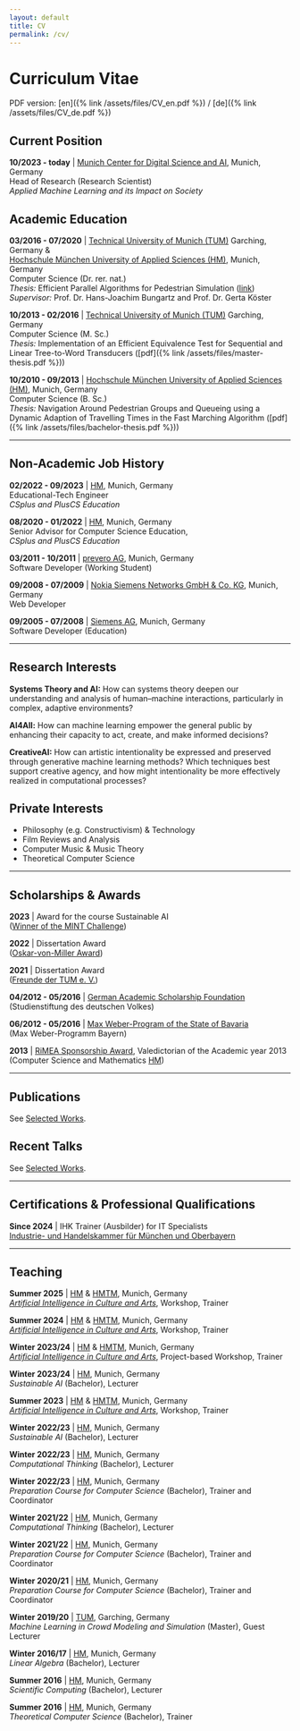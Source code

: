 ```yaml
---
layout: default
title: CV
permalink: /cv/
---
```

# Curriculum Vitae 

PDF version: [en]({% link /assets/files/CV_en.pdf %}) / [de]({% link /assets/files/CV_de.pdf %})

## Current Position

**10/2023 - today** | [Munich Center for Digital Science and AI](https://mucdai.hm.edu/index.de.html), Munich, Germany<br>
Head of Research (Research Scientist)<br>
*Applied Machine Learning and its Impact on Society*

## Academic Education

**03/2016 - 07/2020** | [Technical University of Munich (TUM)](https://www.in.tum.de/en/cover-page/) Garching, Germany & <br>
[Hochschule München University of Applied Sciences (HM)](https://www.cs.hm.edu/en/home/index.en.html), Munich, Germany<br> 
Computer Science (Dr. rer. nat.)<br>
*Thesis:* Efficient Parallel Algorithms for Pedestrian Simulation ([link](https://mediatum.ub.tum.de/1593965?style=full_standard))<br>
*Supervisor:* Prof. Dr. Hans-Joachim Bungartz and Prof. Dr. Gerta Köster

**10/2013 - 02/2016** | [Technical University of Munich (TUM)](https://www.in.tum.de/en/cover-page/) Garching, Germany<br>
Computer Science (M. Sc.)<br>
*Thesis:* Implementation of an Efficient Equivalence Test for Sequential and Linear Tree-to-Word Transducers ([pdf]({% link /assets/files/master-thesis.pdf %}))

**10/2010 - 09/2013** | [Hochschule München University of Applied Sciences (HM)](https://www.cs.hm.edu/en/home/index.en.html), Munich, Germany<br>
Computer Science (B. Sc.)<br>
*Thesis:* Navigation Around Pedestrian Groups and Queueing using a Dynamic Adaption of Travelling Times in the Fast Marching Algorithm ([pdf]({% link /assets/files/bachelor-thesis.pdf %}))

***

## Non-Academic Job History

**02/2022 - 09/2023** | [HM](https://www.cs.hm.edu/), Munich, Germany<br>
Educational-Tech Engineer<br>
*CSplus and PlusCS Education*

**08/2020 - 01/2022** | [HM](https://www.cs.hm.edu/), Munich, Germany<br>
Senior Advisor for Computer Science Education,<br>
*CSplus and PlusCS Education*

**03/2011 - 10/2011** | [prevero AG](https://www.bigdata-insider.de/prevero-ag-c-255866/), Munich, Germany<br>
Software Developer (Working Student)<br>

**09/2008 - 07/2009** | [Nokia Siemens Networks GmbH & Co. KG](https://www.nokia.com/networks/), Munich, Germany<br>
Web Developer<br>

**09/2005 - 07/2008** | [Siemens AG](https://www.siemens.com/de/de.html), Munich, Germany<br>
Software Developer (Education)<br>

***

## Research Interests

**Systems Theory and AI:** How can systems theory deepen our understanding and analysis of human–machine interactions, particularly in complex, adaptive environments?<br>

**AI4All:** How can machine learning empower the general public by enhancing their capacity to act, create, and make informed decisions?<br>

**CreativeAI:** How can artistic intentionality be expressed and preserved through generative machine learning methods? Which techniques best support creative agency, and how might intentionality be more effectively realized in computational processes?<br>

## Private Interests

+ Philosophy (e.g. Constructivism) & Technology
+ Film Reviews and Analysis
+ Computer Music & Music Theory
+ Theoretical Computer Science

***

## Scholarships & Awards

**2023** | Award for the course Sustainable AI<br>
([Winner of the MINT Challenge](https://www.stifterverband.org/pressemitteilungen/2023_03_09_mintchallenge_kompetent_fuer_nachhaltige_entwicklung))<br>

**2022** | Dissertation Award<br>
([Oskar-von-Miller Award](https://www.hm.edu/forschung/wissenstransfer/wissenstransfer~1.de.html#text_und_bild__optional))<br>

**2021** | Dissertation Award<br>
([Freunde der TUM e. V.](https://www.freunde.tum.de/bdf/startseite/))<br>

**04/2012 - 05/2016** | [German Academic Scholarship Foundation](https://www.studienstiftung.de/en/)<br>
(Studienstiftung des deutschen Volkes)<br>

**06/2012 - 05/2016** | [Max Weber-Program of the State of Bavaria](https://www.elitenetzwerk.bayern.de/en/home)<br>
(Max Weber-Programm Bayern)<br>

**2013** | [RiMEA Sponsorship Award](https://rimea.de/de/rimea-award/), Valedictorian of the Academic year 2013 <br>
(Computer Science and Mathematics [HM](https://www.cs.hm.edu/en/home/index.en.html))<br>

***

## Publications

See [Selected Works](/Pages/works/).

## Recent Talks

See [Selected Works](/Pages/works/).

***

## Certifications & Professional Qualifications

**Since 2024** | IHK Trainer (Ausbilder) for IT Specialists<br>
[Industrie- und Handelskammer für München und Oberbayern](https://www.ihk-muenchen.de/)

***


## Teaching

**Summer 2025** | [HM](https://www.hm.edu/en/) & [HMTM](https://hmtm.de/), Munich, Germany<br>
*[Artificial Intelligence in Culture and Arts](https://www.wavelab.io/aica/)*, Workshop, Trainer<br>

**Summer 2024** | [HM](https://www.hm.edu/en/) & [HMTM](https://hmtm.de/), Munich, Germany<br>
*[Artificial Intelligence in Culture and Arts](https://www.wavelab.io/aica/)*, Workshop, Trainer<br>

**Winter 2023/24** | [HM](https://www.hm.edu/en/) & [HMTM](https://hmtm.de/), Munich, Germany<br>
*[Artificial Intelligence in Culture and Arts](https://www.wavelab.io/aica/)*, Project-based Workshop, Trainer<br>

**Winter 2023/24** | [HM](https://www.hm.edu/en/), Munich, Germany<br>
*Sustainable AI* (Bachelor), Lecturer<br>

**Summer 2023** | [HM](https://www.hm.edu/en/) & [HMTM](https://hmtm.de/), Munich, Germany<br>
*[Artificial Intelligence in Culture and Arts](https://www.wavelab.io/aica/)*, Workshop, Trainer<br>

**Winter 2022/23** | [HM](https://www.hm.edu/en/), Munich, Germany<br>
*Sustainable AI* (Bachelor), Lecturer<br>

**Winter 2022/23** | [HM](https://www.hm.edu/en/), Munich, Germany<br>
*Computational Thinking* (Bachelor), Lecturer<br>

**Winter 2022/23** | [HM](https://www.hm.edu/en/), Munich, Germany<br>
*Preparation Course for Computer Science* (Bachelor), Trainer and Coordinator<br>

**Winter 2021/22** | [HM](https://www.hm.edu/en/), Munich, Germany<br>
*Computational Thinking* (Bachelor), Lecturer<br>

**Winter 2021/22** | [HM](https://www.hm.edu/en/), Munich, Germany<br>
*Preparation Course for Computer Science* (Bachelor), Trainer and Coordinator<br>

**Winter 2020/21** | [HM](https://www.hm.edu/en/), Munich, Germany<br>
*Preparation Course for Computer Science* (Bachelor), Trainer and Coordinator<br>

**Winter 2019/20** | [TUM](https://www.in.tum.de/en/cover-page/), Garching, Germany<br>
*Machine Learning in Crowd Modeling and Simulation* (Master), Guest Lecturer<br>

**Winter 2016/17** | [HM](https://www.hm.edu/en/), Munich, Germany<br>
*Linear Algebra* (Bachelor), Lecturer<br>

**Summer 2016** | [HM](https://www.hm.edu/en/), Munich, Germany<br>
*Scientific Computing* (Bachelor), Lecturer<br>

**Summer 2016** | [HM](https://www.hm.edu/en/), Munich, Germany<br>
*Theoretical Computer Science* (Bachelor), Trainer<br>